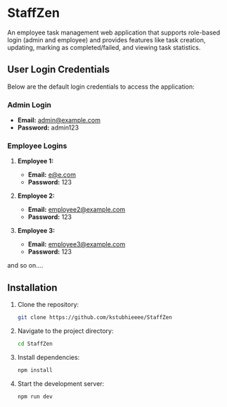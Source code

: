 # StaffZen
An employee task management web application that supports role-based login (admin and employee) and provides features like task creation, updating, marking as completed/failed, and viewing task statistics.

## User Login Credentials

Below are the default login credentials to access the application:

### Admin Login
- **Email:** admin@example.com
- **Password:** admin123

### Employee Logins
1. **Employee 1:**
   - **Email:** e@e.com
   - **Password:** 123

2. **Employee 2:**
   - **Email:** employee2@example.com
   - **Password:** 123

3. **Employee 3:**
   - **Email:** employee3@example.com
   - **Password:** 123

and so on....

## Installation
1. Clone the repository:
   ```bash
   git clone https://github.com/kstubhieeee/StaffZen
   ```
2. Navigate to the project directory:
   ```bash
   cd StaffZen
   ```
3. Install dependencies:
   ```bash
   npm install
   ```
4. Start the development server:
   ```bash
   npm run dev
   ```



